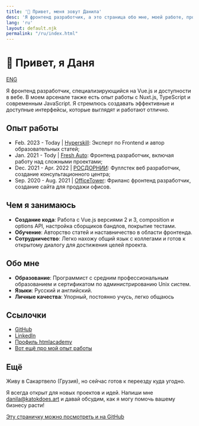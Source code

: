 ```yaml
---
title: '👋 Привет, меня зовут Данила'
desc: 'Я фронтенд разработчик, а это страница обо мне, моей работе, проектах и прочем'
lang: 'ru'
layout: default.njk
permalink: "/ru/index.html"
---
```


# 👋 Привет, я Даня

[ENG](/)

Я фронтенд разработчик, специализирующийся на Vue.js и доступности в вебе. В моем арсенале также есть опыт работы с Nuxt.js, TypeScript и современным JavaScript. Я стремлюсь создавать эффективные и доступные интерфейсы, которые выглядят и работают отлично.

## Опыт работы

- Feb. 2023 - Today 		| [Hyperskill](https://hyperskill.org/): Эксперт по Frontend и автор образовательных статей;
- Jan. 2021 - Tody      | [Fresh Auto](https://freshauto.ru/): Фронтенд разработчик, включая работу над сложными проектами;
- Dec. 2021 - Apr. 2022 | [РОСДОРНИИ](https://consult.rosdorspk.ru/): Фуллстек веб разработчик, создание консультационного центра;
- Sep. 2020 - Aug. 2021 | [OfficeTower](https://officetower.ru/): Фриланс фронтенд разработчик, создание сайта для продажи офисов.

## Чем я занимаюсь

- **Создание кода**: Работа с Vue.js версиями 2 и 3, composition и options API, настройка сборщиков бандлов, покрытие тестами.
- **Обучение**: Авторство статей и наставничество в области фронтенда.
- **Сотрудничество**: Легко нахожу общий язык с коллегами и готов к открытому диалогу для достижения целей проекта.

## Обо мне

- **Образование**: Программист с средним профессиональным образованием и сертификатом по администрированию Unix систем.
- **Языки**: Русский и английский.
- **Личные качества**: Упорный, постоянно учусь, легко общаюсь

## Ссылочки

- [GitHub](https://github.com/katokdoescode)
- [LinkedIn](https://www.linkedin.com/in/bdanila/)
- [Профиль htmlacademy](https://htmlacademy.ru/profile/katok)
- [Вот ещё про мой опыт работы](/experience/ru)

## Ещё

Живу в Сакартвело (Грузия), но сейчас готов к переезду куда угодно.

Я всегда открыт для новых проектов и идей. Напиши мне [danila@katokdoes.art](mailto:danila@katokdoes.art) и давай обсудим, как я могу помочь вашему бизнесу расти!

[Эту страничку можно посмотреть и на GitHub](https://github.com/katokdoescode/katokdoes.art)
